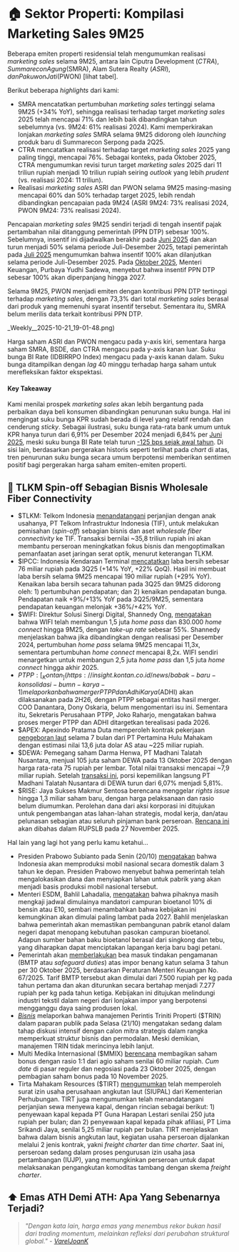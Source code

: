 # 🏠 Sektor Properti: Kompilasi Marketing Sales 9M25

Beberapa emiten properti residensial telah mengumumkan realisasi _marketing sales_ selama 9M25, antara lain Ciputra Development ($CTRA), Summarecon Agung ($SMRA), Alam Sutera Realty ($ASRI), dan Pakuwon Jati ($PWON) \[lihat tabel\].

Berikut beberapa _highlights_ dari kami:

- SMRA mencatatkan pertumbuhan _marketing sales_ tertinggi selama 9M25 (+34% YoY), sehingga realisasi terhadap target _marketing sales_ 2025 telah mencapai 71% dan lebih baik dibandingkan tahun sebelumnya (vs. 9M24: 61% realisasi 2024). Kami memperkirakan lonjakan _marketing sales_ SMRA selama 9M25 didorong oleh _launching_ produk baru di Summarecon Serpong pada 2Q25.
- CTRA mencatatkan realisasi terhadap target _marketing sales_ 2025 yang paling tinggi, mencapai 76%. Sebagai konteks, pada Oktober 2025, CTRA mengumumkan revisi turun target _marketing sales_ 2025 dari 11 triliun rupiah menjadi 10 triliun rupiah seiring _outlook_ yang lebih _prudent_ (vs. realisasi 2024: 11 triliun).
- Realisasi _marketing sales_ ASRI dan PWON selama 9M25 masing-masing mencapai 60% dan 50% terhadap target 2025, lebih rendah dibandingkan pencapaian pada 9M24 (ASRI 9M24: 73% realisasi 2024, PWON 9M24: 73% realisasi 2024).

Pencapaian _marketing sales_ 9M25 sendiri terjadi di tengah insentif pajak pertambahan nilai ditanggung pemerintah (PPN DTP) sebesar 100%. Sebelumnya, insentif ini dijadwalkan berakhir pada [Juni 2025](https://snips.stockbit.com/snips-terbaru/kompilasi-marketing-sales-properti-1h25#:~:text=Insentif%20PPN%20DTP%20100%25%20sendiri%20berakhir%20per%20Juni%202025.%20Selama%20periode%20Juli%E2%80%93Desember%202025%2C%20insentif%20akan%20diturunkan%20menjadi%2050%25.) dan akan turun menjadi 50% selama periode Juli-Desember 2025, tetapi pemerintah pada [Juli 2025](https://snips.stockbit.com/snips-terbaru/-akra-1h25-laba-bersih-18-yoy-lampaui-ekspektasi#:~:text=Menteri%20Koordinator%20Bidang,dibagikan%20pada%202H25.) mengumumkan bahwa insentif 100% akan dilanjutkan selama periode Juli-Desember 2025. Pada [Oktober 2025](https://snips.stockbit.com/snips-terbaru/-purbaya-revisi-naik-proyeksi-pertumbuhan-ekonomi-4q25-buka-peluang-turunkan-ppn#:~:text=Perpanjangan%20PPN%20DTP,miliar%20rupiah%20pertama.), Menteri Keuangan, Purbaya Yudhi Sadewa, menyebut bahwa insentif PPN DTP sebesar 100% akan diperpanjang hingga 2027.

Selama 9M25, PWON menjadi emiten dengan kontribusi PPN DTP tertinggi terhadap _marketing sales_, dengan 73,3% dari total _marketing sales_ berasal dari produk yang memenuhi syarat insentif tersebut. Sementara itu, SMRA belum merilis data terkait kontribusi PPN DTP.

\_Weekly\_\_2025-10-21_19-01-48.png)

Harga saham ASRI dan PWON mengacu pada y-axis kiri, sementara harga saham SMRA, BSDE, dan CTRA mengacu pada y-axis kanan luar. Suku bunga BI Rate (IDBIRRPO Index) mengacu pada y-axis kanan dalam. Suku bunga ditampilkan dengan _lag_ 40 minggu terhadap harga saham untuk merefleksikan faktor ekspektasi.

#### Key Takeaway

Kami menilai prospek _marketing sales_ akan lebih bergantung pada perbaikan daya beli konsumen dibandingkan penurunan suku bunga. Hal ini mengingat suku bunga KPR sudah berada di level yang relatif rendah dan cenderung _sticky_. Sebagai ilustrasi, suku bunga rata-rata bank umum untuk KPR hanya turun dari 6,91% per Desember 2024 menjadi 6,84% per [Juni 2025](https://www.ojk.go.id/id/kanal/perbankan/data-dan-statistik/statistik-perbankan-indonesia/Pages/Statistik-Perbankan-Indonesia---Juni-2025.aspx), meski suku bunga BI Rate telah turun [\-125 bps sejak awal tahun](https://snips.stockbit.com/snips-terbaru/-bi-rate-dipangkas-25-bps-ke-475-di-luar-ekspektasi). Di sisi lain, berdasarkan pergerakan historis seperti terlihat pada _chart_ di atas, tren penurunan suku bunga secara umum berpotensi memberikan sentimen positif bagi pergerakan harga saham emiten-emiten properti.

## 📶 TLKM Spin-off Sebagian Bisnis Wholesale Fiber Connectivity

- $TLKM: Telkom Indonesia [menandatangani](https://www.idx.co.id/StaticData/NewsAndAnnouncement/ANNOUNCEMENTSTOCK/From_EREP/202510/6c3e0e14ba_d699a12838.pdf) perjanjian dengan anak usahanya, PT Telkom Infrastruktur Indonesia (TIF), untuk melakukan pemisahan (_spin-off_) sebagian bisnis dan aset _wholesale fiber connectivity_ ke TIF. Transaksi bernilai ~35,8 triliun rupiah ini akan membantu perseroan meningkatkan fokus bisnis dan mengoptimalkan pemanfaatan aset jaringan serat optik, menurut keterangan TLKM.
- $IPCC: Indonesia Kendaraan Terminal [mencatatkan](https://www.idx.co.id/StaticData/NewsAndAnnouncement/ANNOUNCEMENTSTOCK/From_EREP/202510/20251020182529-57706-0/Financial%20Report%20Q3%202025%20Final.pdf) laba bersih sebesar 76 miliar rupiah pada 3Q25 (+14% YoY, +22% QoQ). Hasil ini membuat laba bersih selama 9M25 mencapai 190 miliar rupiah (+29% YoY). Kenaikan laba bersih secara tahunan pada 3Q25 dan 9M25 didorong oleh: 1) pertumbuhan pendapatan; dan 2) kenaikan pendapatan bunga. Pendapatan naik +9%/+13% YoY pada 3Q25/9M25, sementara pendapatan keuangan melonjak +36%/+42% YoY.
- $WIFI: Direktur Solusi Sinergi Digital, Shannedy Ong, [mengatakan](https://market.bisnis.com/read/20251021/192/1922150/emiten-hashim-djojohadikusumo-wifi-tuntas-bangun-15-juta-homepass) bahwa WIFI telah membangun 1,5 juta _home pass_ dan 830.000 _home connect_ hingga 9M25, dengan _take-up rate_ sebesar 55%. Shannedy menjelaskan bahwa jika dibandingkan dengan realisasi per Desember 2024, pertumbuhan _home pass_ selama 9M25 mencapai 11,3x, sementara pertumbuhan _home connect_ mencapai 8,2x. WIFI sendiri menargetkan untuk membangun 2,5 juta _home pass_ dan 1,5 juta _home connect_ hingga akhir 2025.
- $PTPP: [_Kontan_](https://insight.kontan.co.id/news/babak-baru-konsolidasi-bumn-karya-1) melaporkan bahwa merger PT PP dan Adhi Karya ($ADHI) akan dilaksanakan pada 2H26, dengan PTPP sebagai entitas hasil merger. COO Danantara, Dony Oskaria, belum mengomentari isu ini. Sementara itu, Sekretaris Perusahaan PTPP, Joko Raharjo, mengatakan bahwa proses merger PTPP dan ADHI ditargetkan terealisasi pada 2026.
- $APEX: Apexindo Pratama Duta memperoleh kontrak pekerjaan [pengeboran laut](https://www.idx.co.id/StaticData/NewsAndAnnouncement/ANNOUNCEMENTSTOCK/From_EREP/202510/2ac4ce7a25_3d322ba850.pdf) selama 7 bulan dari PT Pertamina Hulu Mahakam dengan estimasi nilai 13,6 juta dolar AS atau ~225 miliar rupiah.
- $DEWA: Pemegang saham Darma Henwa, PT Madhani Talatah Nusantara, menjual 105 juta saham DEWA pada 13 Oktober 2025 dengan harga rata-rata 75 rupiah per lembar. Total nilai transaksi mencapai ~7,9 miliar rupiah. Setelah [transaksi ini](https://www.idx.co.id/StaticData/NewsAndAnnouncement/ANNOUNCEMENTSTOCK/From_EREP/202510/55053b0d4f_7fd87b6cfb.pdf), porsi kepemilikan langsung PT Madhani Talatah Nusantara di DEWA turun dari 6,07% menjadi 5,81%.
- $RISE: Jaya Sukses Makmur Sentosa berencana menggelar _rights issue_ hingga 1,3 miliar saham baru, dengan harga pelaksanaan dan rasio belum diumumkan. Perolehan dana dari aksi korporasi ini ditujukan untuk pengembangan atas lahan-lahan strategis, modal kerja, dan/atau pelunasan sebagian atau seluruh pinjaman bank perseroan. [Rencana ini](https://www.idx.co.id/StaticData/NewsAndAnnouncement/ANNOUNCEMENTSTOCK/From_EREP/202510/5d12a58d35_4e8a8297b6.pdf) akan dibahas dalam RUPSLB pada 27 November 2025.

Hal lain yang lagi hot yang perlu kamu ketahui...

- Presiden Prabowo Subianto pada Senin (20/10) [mengatakan](https://www.reuters.com/world/asia-pacific/indonesia-manufacture-national-car-next-3-years-budget-already-allocated-2025-10-20/) bahwa Indonesia akan memproduksi mobil nasional secara domestik dalam 3 tahun ke depan. Presiden Prabowo menyebut bahwa pemerintah telah mengalokasikan dana dan menyiapkan lahan untuk pabrik yang akan menjadi basis produksi mobil nasional tersebut.
- Menteri ESDM, Bahlil Lahadalia, [mengatakan](https://industri.kontan.co.id/news/kurangi-impor-bensin-bahlil-targetkan-bahan-bakar-campur-etanol-10-pada-2027) bahwa pihaknya masih mengkaji jadwal dimulainya mandatori campuran bioetanol 10% di bensin atau E10, sembari menambahkan bahwa kebijakan ini kemungkinan akan dimulai paling lambat pada 2027. Bahlil menjelaskan bahwa pemerintah akan memastikan pembangunan pabrik etanol dalam negeri dapat menopang kebutuhan pasokan campuran bioetanol. Adapun sumber bahan baku bioetanol berasal dari singkong dan tebu, yang diharapkan dapat menciptakan lapangan kerja baru bagi petani.
- Pemerintah akan [memberlakukan](https://industri.kontan.co.id/news/mulai-akhir-oktober-impor-benang-kapas-kena-bmtp-hingga-rp-7500-per-kg) bea masuk tindakan pengamanan (BMTP atau _safeguard duties_) atas impor benang katun selama 3 tahun per 30 Oktober 2025, berdasarkan Peraturan Menteri Keuangan No. 67/2025. Tarif BMTP tersebut akan dimulai dari 7.500 rupiah per kg pada tahun pertama dan akan diturunkan secara bertahap menjadi 7.277 rupiah per kg pada tahun ketiga. Kebijakan ini ditujukan melindungi industri tekstil dalam negeri dari lonjakan impor yang berpotensi mengganggu daya saing produsen lokal.
- [_Bisnis_](https://market.bisnis.com/read/20251021/192/1922161/triniti-land-trin-jajaki-calon-strategic-partner-demi-pertebal-modal) melaporkan bahwa manajemen Perintis Triniti Properti ($TRIN) dalam paparan publik pada Selasa (21/10) mengatakan sedang dalam tahap diskusi intensif dengan calon mitra strategis dalam rangka memperkuat struktur bisnis dan permodalan. Meski demikian, manajemen TRIN tidak merincinya lebih lanjut.
- Multi Medika Internasional ($MMIX) [berencana](https://www.idx.co.id/StaticData/NewsAndAnnouncement/ANNOUNCEMENTSTOCK/From_EREP/202510/3299eaf8cd_f1dfec7e53.pdf) membagikan saham bonus dengan rasio 1:1 dari agio saham senilai 60 miliar rupiah. _Cum date_ di pasar reguler dan negosiasi pada 23 Oktober 2025, dengan pembagian saham bonus pada 10 November 2025.
- Tirta Mahakam Resources ($TIRT) [mengumumkan](https://www.idx.co.id/StaticData/NewsAndAnnouncement/ANNOUNCEMENTSTOCK/From_EREP/202510/82efd49c17_801bd6bac2.pdf) telah memperoleh surat izin usaha perusahaan angkutan laut (SIUPAL) dari Kementerian Perhubungan. TIRT juga mengumumkan telah menandatangani perjanjian sewa menyewa kapal, dengan rincian sebagai berikut: 1) penyewaan kapal kepada PT Guna Harapan Lestari senilai 250 juta rupiah per bulan; dan 2) penyewaan kapal kepada pihak afiliasi, PT Lima Srikandi Jaya, senilai 5,25 miliar rupiah per bulan. TIRT menjelaskan bahwa dalam bisnis angkutan laut, kegiatan usaha perseroan dijalankan melalui 2 jenis kontrak, yakni _freight charter_ dan _time charter_. Saat ini, perseroan sedang dalam proses pengurusan izin usaha jasa pertambangan (IUJP), yang memungkinkan perseroan untuk dapat melaksanakan pengangkutan komoditas tambang dengan skema _freight charter_.

## ⬆️ Emas ATH Demi ATH: Apa Yang Sebenarnya Terjadi?

> _"Dengan kata lain, harga emas yang menembus rekor bukan hasil dari trading momentum, melainkan refleksi dari perubahan struktural global." -_ [_VarelJoanK_](https://stockbit.com/VarelJoanK)

######
